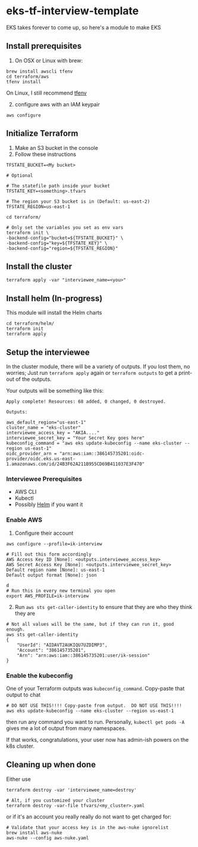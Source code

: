 # eks-tf-interview-template
EKS takes forever to come up, so here's a module to make EKS 

## Install prerequisites

1. On OSX or Linux with brew: 

```
brew install awscli tfenv
cd terraform/aws
tfenv install
```

On Linux, I still recommend [tfenv](https://github.com/tfutils/tfenv)

2. configure aws with an IAM keypair

```
aws configure
```

## Initialize Terraform

1. Make an S3 bucket in the console
2. Follow these instructions
```
TFSTATE_BUCKET=<My bucket>

# Optional

# The statefile path inside your bucket
TFSTATE_KEY=<something>.tfvars

# The region your S3 bucket is in (Default: us-east-2)
TFSTATE_REGION=us-east-1

cd terraform/

# Only set the variables you set as env vars
terraform init \
-backend-config="bucket=${TFSTATE_BUCKET}" \
-backend-config="key=${TFSTATE_KEY}" \
-backend-config="region=${TFSTATE_REGION}" 
```

## Install the cluster
```
terraform apply -var "interviewee_name=<you>"
```

## Install helm (In-progress)

This module will install the Helm charts

```
cd terraform/helm/
terraform init
terraform apply
```

## Setup the interviewee
In the cluster module, there will be a variety of outputs.  If you lost them, no worries; Just run `terraform apply` again or `terraform outputs` to get a print-out of the outputs.  

Your outputs will be something like this: 

```
Apply complete! Resources: 68 added, 0 changed, 0 destroyed.

Outputs:

aws_default_region="us-east-1"
cluster_name = "eks-cluster"
interviewee_access_key = "AKIA...."
interviewee_secret_key = "Your Secret Key goes here"
kubeconfig_command = "aws eks update-kubeconfig --name eks-cluster --region us-east-1"
oidc_provider_arn = "arn:aws:iam::386145735201:oidc-provider/oidc.eks.us-east-1.amazonaws.com/id/24B3F62A211B955CD69B411037E3F470"
```

### Interviewee Prerequisites
- AWS CLI
- Kubectl
- Possibly [Helm](https://helm.sh/docs/intro/install/) if you want it

### Enable AWS
1. Configure their account

```
aws configure --profile=ik-interview

# Fill out this form accordingly
AWS Access Key ID [None]: <outputs.interviewee_access_key>
AWS Secret Access Key [None]: <outputs.interviewee_secret_key>
Default region name [None]: us-east-1
Default output format [None]: json

d
# Run this in every new terminal you open
export AWS_PROFILE=ik-interview
```

2. Run `aws sts get-caller-identity` to ensure that they are who they think they are

```
# Not all values will be the same, but if they can run it, good enough.  
aws sts get-caller-identity
{
    "UserId": "AIDAVT2AUKIQU7UZDIMP3",
    "Account": "386145735201",
    "Arn": "arn:aws:iam::386145735201:user/ik-session"
}
```

### Enable the kubeconfig

One of your Terraform outputs was `kubeconfig_command`.  Copy-paste that output to chat

```
# DO NOT USE THIS!!!! Copy-paste from output.  DO NOT USE THIS!!!!
aws eks update-kubeconfig --name eks-cluster --region us-east-1
```

then run any command you want to run.  Personally, `kubectl get pods -A` gives me a lot of output from many namespaces.  

If that works, congratulations, your user now has admin-ish powers on the k8s cluster.  

## Cleaning up when done

Either use 

```
terraform destroy -var 'interviewee_name=destroy'

# Alt, if you customized your cluster
terraform destroy -var-file tfvars/<my_cluster>.yaml 
```

or if it's an account you really really do not want to get charged for:

```
# Validate that your access key is in the aws-nuke ignorelist
brew install aws-nuke
aws-nuke --config aws-nuke.yaml
```
